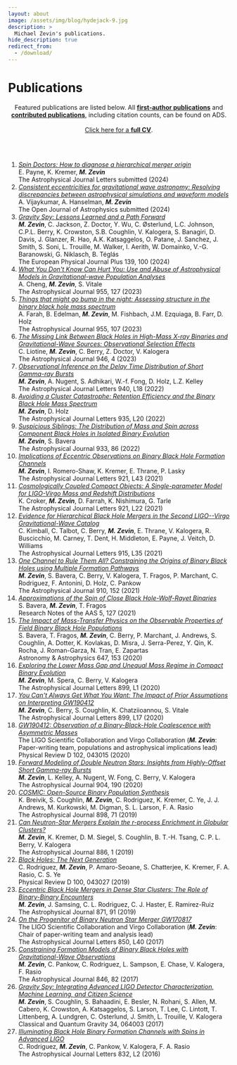 ```yaml
---
layout: about
image: /assets/img/blog/hydejack-9.jpg
description: >
  Michael Zevin's publications.
hide_description: true
redirect_from:
  - /download/
---
```


# Publications

<center>Featured publications are listed below.
All <a href="https://ui.adsabs.harvard.edu/search/q=%20author%3A%22%5Ezevin%2C%20michael%22%20year%3A2010-2100&sort=date%20desc%2C%20bibcode%20desc&p_=0"><b>first-author publications</b></a> and <a href="https://ui.adsabs.harvard.edu/search/q=%20author%3A%22zevin%2C%20michael%22%20year%3A2010-2100&sort=date%20desc%2C%20bibcode%20desc&p_=0"><b>contributed publications</b></a>, including citation counts, can be found on ADS.</center><br>

<center><a href="../cv" target="_blank">Click here for a <b>full CV</b></a>.</center>

<br><br>

<ol>

<li>
<a href="https://ui.adsabs.harvard.edu/abs/2024arXiv240215066P/abstract" target="_blank">
<i>Spin Doctors: How to diagnose a hierarchical merger origin</i></a><br>
E. Payne, K. Kremer, <b><i>M. Zevin</i></b><br>
The Astrophysical Journal Letters submitted (2024)
</li>

<li>
<a href="https://ui.adsabs.harvard.edu/abs/2024arXiv240207892V/abstract" target="_blank">
<i>Consistent eccentricities for gravitational wave astronomy: Resolving discrepancies between astrophysical simulations and waveform models</i></a><br>
A. Vijaykumar, A. Hanselman, <b><i>M. Zevin</i></b><br>
The Open Journal of Astrophysics submitted (2024)
</li>

<li>
<a href="https://ui.adsabs.harvard.edu/abs/2024EPJP..139..100Z/abstract" target="_blank">
<i>Gravity Spy: Lessons Learned and a Path Forward</i></a><br>
<b><i>M. Zevin</i></b>, C. Jackson, Z. Doctor, Y. Wu, C. Østerlund, L.C. Johnson, C.P.L. Berry, K. Crowston, S.B. Coughlin, V. Kalogera, S. Banagiri, D. Davis, J. Glanzer, R. Hao, A.K. Katsaggelos, O. Patane, J. Sanchez, J. Smith, S. Soni, L. Trouille, M. Walker, I. Aerith, W. Domainko, V.-G. Baranowski, G. Niklasch, B. Téglás<br>
The European Physical Journal Plus 139, 100 (2024)
</li>

<li>
<a href="https://ui.adsabs.harvard.edu/abs/2023ApJ...955..127C/abstract" target="_blank">
<i>What You Don't Know Can Hurt You: Use and Abuse of Astrophysical Models in Gravitational-wave Population Analyses</i></a><br>
A. Cheng, <b><i>M. Zevin</i></b>, S. Vitale<br>
The Astrophysical Journal 955, 127 (2023)
</li>

<li>
<a href="https://ui.adsabs.harvard.edu/abs/2023ApJ...955..107F/abstract" target="_blank">
<i>Things that might go bump in the night: Assessing structure in the binary black hole mass spectrum</i></a><br>
A. Farah, B. Edelman, <b><i>M. Zevin</i></b>, M. Fishbach, J.M. Ezquiaga, B. Farr, D. Holz<br>
The Astrophysical Journal 955, 107 (2023)
</li>

<li>
<a href="https://ui.adsabs.harvard.edu/abs/2023ApJ...946....4L/abstract" target="_blank">
<i>The Missing Link Between Black Holes in High-Mass X-ray Binaries and Gravitational-Wave Sources: Observational Selection Effects</i></a><br>
C. Liotine, <b><i>M. Zevin</i></b>, C. Berry, Z. Doctor, V. Kalogera<br>
The Astrophysical Journal 946, 4 (2023)
</li>

<li>
<a href="https://ui.adsabs.harvard.edu/abs/2022ApJ...940L..18Z/abstract" target="_blank">
<i>Observational Inference on the Delay Time Distribution of Short Gamma-ray Bursts</i></a><br>
<b><i>M. Zevin</i></b>, A. Nugent, S. Adhikari, W.-f. Fong, D. Holz, L.Z. Kelley<br>
The Astrophysical Journal Letters 940, L18 (2022)
</li>

<li>
<a href="https://ui.adsabs.harvard.edu/abs/2022arXiv220508549Z/abstract" target="_blank">
<i>Avoiding a Cluster Catastrophe: Retention Efficiency and the Binary Black Hole Mass Spectrum</i></a><br>
<b><i>M. Zevin</i></b>, D. Holz<br>
The Astrophysical Journal Letters 935, L20 (2022)
</li>

<li>
<a href="https://ui.adsabs.harvard.edu/abs/2022ApJ...933...86Z/abstract" target="_blank">
<i>Suspicious Siblings: The Distribution of Mass and Spin across Component Black Holes in Isolated Binary Evolution</i></a><br>
<b><i>M. Zevin</i></b>, S. Bavera<br>
The Astrophysical Journal 933, 86 (2022)
</li>

<li>
<a href="https://ui.adsabs.harvard.edu/abs/2021ApJ...921L..43Z/abstract" target="_blank">
<i>Implications of Eccentric Observations on Binary Black Hole Formation Channels</i></a><br>
<b><i>M. Zevin</i></b>, I. Romero-Shaw, K. Kremer, E. Thrane, P. Lasky<br>
The Astrophysical Journal Letters 921, L43 (2021)
</li>

<li>
<a href="https://ui.adsabs.harvard.edu/abs/2021ApJ...921L..22C/abstract" target="_blank">
<i>Cosmologically Coupled Compact Objects: A Single-parameter Model for LIGO-Virgo Mass and Redshift Distributions</i></a><br>
K. Croker, <b><i>M. Zevin</i></b>, D. Farrah, K. Nishimura, G. Tarle<br>
The Astrophysical Journal Letters 921, L22 (2021)
</li>

<li>
<a href="https://ui.adsabs.harvard.edu/abs/2021ApJ...915L..35K/abstract" target="_blank">
<i>Evidence for Hierarchical Black Hole Mergers in the Second LIGO--Virgo Gravitational-Wave Catalog</i></a><br>
C. Kimball, C. Talbot, C. Berry, <b><i>M. Zevin</i></b>, E. Thrane, V. Kalogera, R. Buscicchio, M. Carney, T. Dent, H. Middleton, E. Payne, J. Veitch, D. Williams<br>
The Astrophysical Journal Letters 915, L35 (2021)
</li>

<li>
<a href="https://ui.adsabs.harvard.edu/abs/2021ApJ...910..152Z/abstract" target="_blank">
<i>One Channel to Rule Them All? Constraining the Origins of Binary Black Holes using Multiple Formation Pathways</i></a><br>
<b><i>M. Zevin</i></b>, S. Bavera, C. Berry, V. Kalogera, T. Fragos, P. Marchant, C. Rodriguez, F. Antonini, D. Holz, C. Pankow<br>
The Astrophysical Journal 910, 152 (2021)
</li>

<li>
<a href="https://ui.adsabs.harvard.edu/abs/2021A%26A...647A.153B/abstract" target="_blank">
<i>Approximations of the Spin of Close Black Hole-Wolf-Rayet Binaries</i></a><br>
S. Bavera, <b><i>M. Zevin</i></b>, T. Fragos<br>
Research Notes of the AAS 5, 127 (2021)
</li>

<li>
<a href="https://ui.adsabs.harvard.edu/abs/2021A%26A...647A.153B/abstract" target="_blank">
<i>The Impact of Mass-Transfer Physics on the Observable Properties of Field Binary Black Hole Populations</i></a><br>
S. Bavera, T. Fragos, <b><i>M. Zevin</i></b>, C. Berry, P. Marchant, J. Andrews, S. Coughlin, A. Dotter, K. Kovlakas, D. Misra, J. Serra-Perez, Y. Qin, K. Rocha, J. Roman-Garza, N. Tran, E. Zapartas<br>
Astronomy & Astrophysics 647, 153 (2020)
</li>

<li>
<a href="https://ui.adsabs.harvard.edu/abs/2020ApJ...899L...1Z/abstract" target="_blank">
<i>Exploring the Lower Mass Gap and Unequal Mass Regime in Compact Binary Evolution</i></a><br>
<b><i>M. Zevin</i></b>, M. Spera, C. Berry, V. Kalogera<br>
The Astrophysical Journal Letters 899, L1 (2020)
</li>

<li>
<a href="https://ui.adsabs.harvard.edu/abs/2020ApJ...899L..17Z/abstract" target="_blank">
<i>You Can't Always Get What You Want: The Impact of Prior Assumptions on Interpreting GW190412</i></a><br>
<b><i>M. Zevin</i></b>, C. Berry, S. Coughlin, K. Chatziioannou, S. Vitale<br>
The Astrophysical Journal Letters 899, L17 (2020)
</li>

<li>
<a href="https://ui.adsabs.harvard.edu/abs/2020arXiv200408342T/abstract" target="_blank">
<i>GW190412: Observation of a Binary-Black-Hole Coalescence with Asymmetric Masses</i></a><br>
The LIGO Scientific Collaboration and Virgo Collaboration (<b><i>M. Zevin</i></b>: Paper-writing team, populations and astrophysical implications lead)<br>
Physical Review D 102, 043015 (2020)
</li>

<li>
<a href="https://ui.adsabs.harvard.edu/abs/2020ApJ...904..190Z/abstract" target="_blank">
<i>Forward Modeling of Double Neutron Stars: Insights from Highly-Offset Short Gamma-ray Bursts</i></a><br>
<b><i>M. Zevin</i></b>, L. Kelley, A. Nugent, W. Fong, C. Berry, V. Kalogera<br>
The Astrophysical Journal 904, 190 (2020)
</li>

<li>
<a href="https://ui.adsabs.harvard.edu/abs/2020ApJ...898...71B/abstract" target="_blank">
<i>COSMIC: Open-Source Binary Population Synthesis</i></a><br>
K. Breivik, S. Coughlin, <b><i>M. Zevin</i></b>, C. Rodriguez, K. Kremer, C. Ye, J. J. Andrews, M. Kurkowski, M. Digman, S. L. Larson, F. A. Rasio<br>
The Astrophysical Journal 898, 71 (2019)
</li>

<li>
<a href="https://ui.adsabs.harvard.edu/abs/2019ApJ...886....4Z/abstract" target="_blank">
<i>Can Neutron-Star Mergers Explain the r-process Enrichment in Globular Clusters?</i></a><br>
<b><i>M. Zevin</i></b>, K. Kremer, D. M. Siegel, S. Coughlin, B. T.-H. Tsang, C. P. L. Berry, V. Kalogera<br>
The Astrophysical Journal 886, 1 (2019)
</li>

<li>
<a href="https://ui.adsabs.harvard.edu/abs/2019PhRvD.100d3027R/abstract" target="_blank">
<i>Black Holes: The Next Generation</i></a><br>
C. Rodriguez, <b><i>M. Zevin</i></b>, P. Amaro-Seoane, S. Chatterjee, K. Kremer, F. A. Rasio, C. S. Ye<br>
Physical Review D 100, 043027 (2019)
</li>

<li>
<a href="https://ui.adsabs.harvard.edu/abs/2019ApJ...871...91Z/abstract" target="_blank">
<i>Eccentric Black Hole Mergers in Dense Star Clusters: The Role of Binary-Binary Encounters</i></a><br>
<b><i>M. Zevin</i></b>, J. Samsing, C. L. Rodriguez, C. J. Haster, E. Ramirez-Ruiz<br>
The Astrophysical Journal 871, 91 (2019)
</li>

<li>
<a href="https://ui.adsabs.harvard.edu/abs/2017ApJ...850L..40A/abstract" target="_blank">
<i>On the Progenitor of Binary Neutron Star Merger GW170817</i></a><br>
The LIGO Scientific Collaboration and Virgo Collaboration (<b><i>M. Zevin</i></b>: Chair of paper-writing team and analysis lead)<br>
The Astrophysical Journal Letters 850, L40 (2017)
</li>

<li>
<a href="https://ui.adsabs.harvard.edu/abs/2017ApJ...846...82Z/abstract" target="_blank">
<i>Constraining Formation Models of Binary Black Holes with Gravitational-Wave Observations</i></a><br>
<b><i>M. Zevin</i></b>, C. Pankow, C. Rodriguez, L. Sampson, E. Chase, V. Kalogera, F. Rasio<br>
The Astrophysical Journal 846, 82 (2017)
</li>

<li>
<a href="https://ui.adsabs.harvard.edu/abs/2017CQGra..34f4003Z/abstract" target="_blank">
<i>Gravity Spy: Integrating Advanced LIGO Detector Characterization, Machine Learning, and Citizen Science</i></a><br>
<b><i>M. Zevin</i></b>, S. Coughlin, S. Bahaadini, E. Besler, N. Rohani, S. Allen, M. Cabero, K. Crowston, A. Katsaggelos, S. Larson, T. Lee, C. Lintott, T. Littenberg, A. Lundgren, C. Osterlund, J. Smith, L. Trouille, V. Kalogera<br>
Classical and Quantum Gravity 34, 064003 (2017)
</li>

<li>
<a href="https://ui.adsabs.harvard.edu/abs/2016ApJ...832L...2R/abstract" target="_blank">
<i>Illuminating Black Hole Binary Formation Channels with Spins in Advanced LIGO</i></a><br>
C. Rodriguez, <b><i>M. Zevin</i></b>, C. Pankow, V. Kalogera, F. A. Rasio<br>
The Astrophysical Journal Letters 832, L2 (2016)
</li>
</ol>
